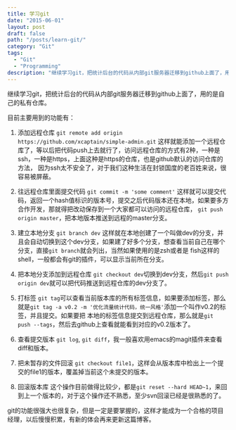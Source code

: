 ```yaml
---
title: 学习git
date: "2015-06-01"
layout: post
draft: false
path: "/posts/learn-git/"
category: "Git"
tags:
  - "Git"
  - "Programming"
description: "继续学习git，把统计后台的代码从内部git服务器迁移到github上面了，用的是自己的私有仓库..."
---
```


继续学习git，把统计后台的代码从内部git服务器迁移到github上面了，用的是自己的私有仓库。

目前主要用到的功能有：

1. 添加远程仓库
   `git remote add origin https://github.com/xcaptain/simple-admin.git`
   这样就能添加一个远程仓库了，等以后把代码push上去就行了，访问远程仓库的方式有2种，一种是ssh，一种是https，上面这种是https的仓库，也是github默认的访问仓库的方法，
   因为ssh太不安全了，对于我们这种生活在封锁国度的老百姓来说，很容易被屏蔽。

2. 往远程仓库里面提交代码
   `git commit -m 'some comment'`
   这样就可以提交代码，返回一个hash值标识的版本号，提交之后代码版本还在本地，如果要多方合作开发，那就得把改动保存到一个大家都可以访问的远程仓库，
   `git push origin master`，把本地版本推送到远程的master分支。

3. 建立本地分支
   `git branch dev`
   这样就在本地创建了一个叫做dev的分支，并且会自动切换到这个dev分支，如果建了好多个分支，想查看当前自己在哪个分支，直接`git branch`就会列出，当然如果使用的是zsh或者是
   fish这样的shell，一般都会有git的插件，可以显示当前所在分支。

4. 把本地分支添加到远程仓库
   `git checkout dev`切换到dev分支，然后`git push origin dev`就可以把代码推送到远程仓库的dev分支了。

5. 打标签
   `git tag`可以查看当前版本库的所有标签信息，如果要添加标签，那么就是`git tag -a v0.2 -m '优化流量统计代码，统一风格'`添加一个叫作v0.2的标签，并且提交。如果要把
   本地的标签信息提交到远程仓库，那么就是`git push --tags`，然后去github上查看就能看到对应的v0.2版本了。

6. 查看提交版本
   `git log`, `git diff`，我一般喜欢用emacs的magit插件来查看diff和版本。

7. 把未暂存的文件回滚
   `git checkout file1`，这样会从版本库中检出上一个提交的file1的版本，覆盖掉当前这个未提交的版本。

8. 回滚版本库
   这个操作目前做得比较少，都是`git reset --hard HEAD~1`，来回到上一个版本的，对于这个操作还不熟悉，至少svn回滚已经是很熟悉的了。

git的功能很强大也很复杂，但是一定是要掌握的，这样才能成为一个合格的项目经理，以后慢慢积累，有新的体会再来更新这篇博客。
